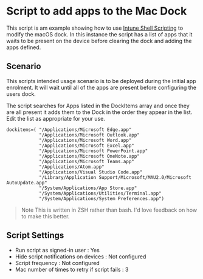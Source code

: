 # Script to add apps to the Mac Dock

This script is am example showing how to use [Intune Shell Scripting](https://docs.microsoft.com/en-us/mem/intune/apps/macos-shell-scripts) to modify the macOS dock. In this instance the script has a list of apps that it waits to be present on the device before clearing the dock and adding the apps defined.

## Scenario

This scripts intended usage scenario is to be deployed during the initial app enrolment. It will wait until all of the apps are present before configuring the users dock.

The script searches for Apps listed in the DockItems array and once they are all present it adds them to the Dock in the order they appear in the list. Edit the list as appropriate for your use.

```
dockitems=( "/Applications/Microsoft Edge.app"
            "/Applications/Microsoft Outlook.app"
            "/Applications/Microsoft Word.app"
            "/Applications/Microsoft Excel.app"
            "/Applications/Microsoft PowerPoint.app"
            "/Applications/Microsoft OneNote.app"
            "/Applications/Microsoft Teams.app"
            "/Applications/Atom.app"
            "/Applications/Visual Studio Code.app"
            "/Library/Application Support/Microsoft/MAU2.0/Microsoft AutoUpdate.app"
            "/System/Applications/App Store.app"
            "/System/Applications/Utilities/Terminal.app"
            "/System/Applications/System Preferences.app")
```

>Note
>This is written in ZSH rather than bash. I'd love feedback on how to make this better.


## Script Settings

- Run script as signed-in user : Yes
- Hide script notifications on devices : Not configured
- Script frequency : Not configured
- Mac number of times to retry if script fails : 3
